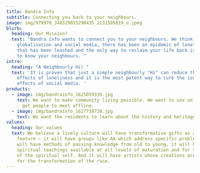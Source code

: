 ```yaml
---
title: Bandra Info
subtitle: Connecting you back to your neighbours.
image: img/979970_348329855290435_2131505819_o.jpeg
blurb:
  heading: Our Mission?
  text: "Bandra info wants to connect you to your neighbours. We think that due to
    globalisation and social media, there has been an epidemic of loneliness
    that has been leashed and the only way to reclaim your life back is to get
    to know your neighbours. "
intro:
  heading: "A Neighbourly Hi! "
  text: 'It is proven that just a simple neighbourly "Hi" can reduce the harmful
    effects of loneliness and it is the most potent way to curb the isolating
    effects of social media. '
products:
  - image: img/bandrainfo_1625059339.jpg
    text: We want to make community living possible. We want to use online forums to
      get people to meet offline.
  - image: img/bandrainfo_1627738720.jpg
    text: We want the residents to learn about the history and heritage of Bandra.
values:
  heading: Our values
  text: We believe a lively culture will have transformative gifts as a general
    feature – it will have groups like AA which address specific problems, it
    will have methods of passing knowledge from old to young, it will have
    spiritual teachings available at all levels of maturation and for the birth
    of the spiritual self. And it will have artists whose creations are gifts
    for the transformation of the race.
---
```


